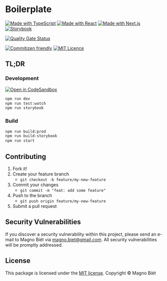 # Boilerplate

[![Made with TypeScript](https://img.shields.io/badge/Made%20with-TypeScript-007acc.svg)](https://www.typescriptlang.org/)
[![Made with React](https://img.shields.io/badge/Made%20with-React-61DAFB.svg)](https://reactjs.org/)
[![Made with Next.js](https://img.shields.io/badge/Made%20with-Next.js-111111.svg)](https://nextjs.org/)
[![Storybook](https://cdn.jsdelivr.net/gh/storybooks/brand@master/badge/badge-storybook.svg)](https://storybook.js.org/)

[![Quality Gate Status](https://sonarcloud.io/api/project_badges/measure?project=advanced-react-course_boilerplate&metric=alert_status)](https://sonarcloud.io/dashboard?id=advanced-react-course_boilerplate)

[![Commitizen friendly](https://img.shields.io/badge/commitizen-friendly-brightgreen.svg)](http://commitizen.github.io/cz-cli/)
[![MIT Licence](https://img.shields.io/badge/licence-MIT-blue.svg)](https://magno.mit-license.org/)

## TL;DR

### Development

[![Open in CodeSandbox](https://img.shields.io/badge/Open%20in-CodeSandbox-blue?style=flat-square&logo=codesandbox)](https://githubbox.com/advanced-react-course/boilerplate)

```bash
npm run dev
npm run test:watch
npm run storybook
```

### Build

```bash
npm run build:prod
npm run build-storybook
npm run start
```

## Contributing

1. Fork it!
2. Create your feature branch
   - `git checkout -b feature/my-new-feature`
3. Commit your changes
   - `git commit -m "feat: add some feature"`
4. Push to the branch
   - `git push origin feature/my-new-feature`
5. Submit a pull request

## Security Vulnerabilities

If you discover a security vulnerability within this project, please send an e-mail to Magno Biét via [magno.biet@gmail.com](mailto:magno.biet@gmail.com). All security vulnerabilities will be promptly addressed.

## License

This package is licensed under the [MIT license](https://magno.mit-license.org/2020). Copyright © Magno Biét
